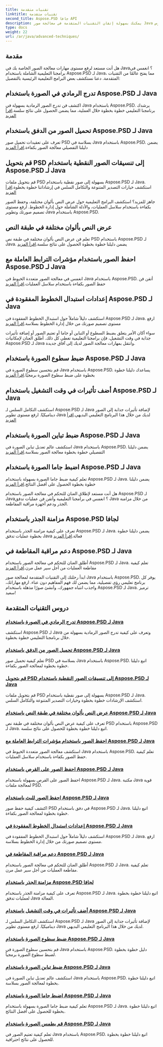 ```yaml
---
title: تقنيات متقدمة
linktitle: تقنيات متقدمة
second_title: Aspose.PSD جافا API
description: يمكنك بسهولة إتقان التقنيات المتقدمة في معالجة صور Java باستخدام دروس Aspose.PSD. تدرج الرمادي، وتحميل، وتحويل، وعرض النص، وحفظه بكفاءة، والمزيد!
type: docs
weight: 22
url: /ar/java/advanced-techniques/
---
```

## مقدمة

هل أنت مستعد لرفع مستوى مهارات معالجة الصور الخاصة بك في Java؟ انغمس في برامجنا التعليمية الشاملة باستخدام Aspose.PSD لـ Java، مما يفتح عالمًا من التقنيات المتقدمة. دعنا نستكشف بعض البرامج التعليمية الرئيسية بالتفصيل:

## تدرج الرمادي في الصورة باستخدام Aspose.PSD لـ Java
 اكتشف فن تدرج الصور الرمادية بسهولة في Java باستخدام Aspose.PSD. يرشدك برنامجنا التعليمي خطوة بخطوة خلال العملية، مما يضمن الحصول على نتائج سلسة.[اقرأ المزيد](./grayscale-image/)

## تحميل الصور من الدفق باستخدام Aspose.PSD لـ Java
 تعرف على تعقيدات تحميل صور PSD بسلاسة في Java باستخدام Aspose.PSD. يضمن دليلنا التفصيلي معالجة الصور بكفاءة.[اقرأ المزيد](./loading-images-from-stream/)

## قم بتحويل PSD إلى تنسيقات الصور النقطية باستخدام Aspose.PSD لـ Java
 قم بتحويل ملفات PSD بسهولة إلى صور نقطية باستخدام Aspose.PSD لـ Java. استكشف خيارات التصدير المتنوعة والتكامل السلس في إرشاداتنا خطوة بخطوة.[اقرأ المزيد](./convert-psd-to-raster-formats/)

جاهز للمزيد؟ استكشف البرامج التعليمية حول عرض النص بألوان مختلفة، وحفظ الصور بكفاءة باستخدام سلاسل العمليات، والأدلة الشاملة حول إدارة الخطوط. ارفع مستوى تصميم صورتك وتطوير Java باستخدام Aspose.PSD.

## عرض النص بألوان مختلفة في طبقة النص
 تعلم فن عرض النص بألوان مختلفة في طبقة نص PSD باستخدام Aspose.PSD لـ Java. يضمن دليلنا خطوة بخطوة الحصول على نتائج سلسة.[اقرأ المزيد](./render-text-different-colors/)

## احفظ الصور باستخدام مؤشرات الترابط العاملة مع Aspose.PSD لـ Java
انغمس في معالجة الصور متعددة الخيوط في Java باستخدام Aspose.PSD. أتقن فن حفظ الصور بكفاءة باستخدام سلاسل العمليات.[اقرأ المزيد](./save-images-worker-threads/)

## إعدادات استبدال الخطوط المفقودة في Aspose.PSD لـ Java
 استكشف دليلاً شاملاً حول استبدال الخطوط المفقودة في Aspose.PSD لـ Java. ارفع مستوى تصميم صورتك من خلال إدارة الخطوط بسلاسة.[اقرأ المزيد](./settings-replacing-missing-fonts/)

سواء أكان الأمر يتعلق بضبط السطوع أو التباين أو جاما أو تعتيم الصور أو إضافة تأثيرات جذابة في وقت التشغيل، فإن برامجنا التعليمية تغطي كل ذلك. أطلق العنان لإمكانيات Aspose.PSD لـ Java وانتقل بمهارات معالجة الصور لديك إلى آفاق جديدة.

## ضبط سطوع الصورة باستخدام Aspose.PSD لـ Java
 قم بتحسين سطوع الصورة في Java باستخدام Aspose.PSD. يساعدك دليلنا خطوة بخطوة على ضبط سطوع الصورة برمجيًا.[اقرأ المزيد](./adjust-brightness/)

## أضف تأثيرات في وقت التشغيل باستخدام Aspose.PSD لـ Java
 استكشف التكامل السلس لـ Aspose.PSD لـ Java لإضافة تأثيرات جذابة إلى الصور ديناميكيًا. ارفع مستوى تطوير Java لديك من خلال هذا البرنامج التعليمي البديهي.[اقرأ المزيد](./add-effects-runtime/)

## ضبط تباين الصورة باستخدام Aspose.PSD لـ Java
 استكشف عالم تعديل تباين الصورة في Java باستخدام Aspose.PSD. يضمن دليلنا التفصيلي خطوة بخطوة معالجة الصور بسلاسة.[اقرأ المزيد](./adjust-contrast/)

## اضبط جاما الصورة باستخدام Aspose.PSD لـ Java
 تعلم كيفية ضبط جاما الصورة بسهولة باستخدام Aspose.PSD لـ Java. يضمن دليلنا خطوة بخطوة الحصول على أفضل النتائج.[اقرأ المزيد](./adjust-gamma/)

هل أنت مستعد لإطلاق العنان للتحكم في معالجة الصور باستخدام Aspose.PSD لـ Java؟ انغمس في برامجنا التعليمية وأتقن فن عمليات تدفق Java من خلال مزامنة الجذر ودعم أجهزة مراقبة المقاطعة.

## مزامنة الجذر باستخدام Aspose.PSD لجافا
 تعرف على كيفية مزامنة الجذر باستخدام Aspose.PSD لـ Java. يضمن دليلنا خطوة بخطوة عمليات تدفق Java فعالة.[اقرأ المزيد](./synchronize-root/)

## دعم مراقبة المقاطعة في Aspose.PSD لـ Java
 أطلق العنان للتحكم في معالجة الصور باستخدام Aspose.PSD لـ Java. تعلم كيفية مقاطعة العمليات من أجل سير عمل مرن.[اقرأ المزيد](./support-interrupt-monitor/)

ابدأ رحلتك إلى التقنيات المتقدمة لمعالجة صور Java باستخدام Aspose.PSD. يوفر كل برنامج تعليمي رؤى تفصيلية، مما يضمن لك فهم المفاهيم دون عناء. ارفع مهاراتك، واجذب انتباه جمهورك، وأنشئ صورًا مذهلة باستخدام Aspose.PSD لـ Java. ترميز سعيد!
## دروس التقنيات المتقدمة
### [تدرج الرمادي في الصورة باستخدام Aspose.PSD لـ Java](./grayscale-image/)
استكشف Aspose.PSD لـ Java وتعرف على كيفية تدرج الصور الرمادية بسهولة من خلال برنامجنا التعليمي خطوة بخطوة.
### [تحميل الصور من الدفق باستخدام Aspose.PSD لـ Java](./loading-images-from-stream/)
تعلم كيفية تحميل صور PSD بسلاسة في Java باستخدام Aspose.PSD. اتبع دليلنا خطوة بخطوة لمعالجة الصور بكفاءة.
### [قم بتحويل PSD إلى تنسيقات الصور النقطية باستخدام Aspose.PSD لـ Java](./convert-psd-to-raster-formats/)
قم بتحويل ملفات PSD بسهولة إلى صور نقطية باستخدام Aspose.PSD لـ Java. استكشف الإرشادات خطوة بخطوة وخيارات التصدير المتنوعة والتكامل السلس.
### [عرض النص بألوان مختلفة في طبقة النص باستخدام Aspose.PSD لـ Java](./render-text-different-colors/)
تعرف على كيفية عرض النص بألوان مختلفة في طبقة نص PSD باستخدام Aspose.PSD لـ Java. اتبع دليلنا خطوة بخطوة للحصول على نتائج سلسة.
### [احفظ الصور باستخدام مؤشرات الترابط العاملة مع Aspose.PSD لـ Java](./save-images-worker-threads/)
استكشف معالجة الصور متعددة الخيوط في Java باستخدام Aspose.PSD. تعلم كيفية حفظ الصور بكفاءة باستخدام سلاسل العمليات.
### [احفظ الصور على القرص باستخدام Aspose.PSD لـ Java](./save-images-to-disk/)
احفظ الصور على القرص بسهولة باستخدام Aspose.PSD لـ Java. مكتبة Java قوية لمعالجة ملفات PSD.
### [احفظ الصور للبث باستخدام Aspose.PSD لـ Java](./save-images-to-stream/)
اكتشف كيفية حفظ صور PSD في دفق باستخدام Aspose.PSD لـ Java. اتبع دليلنا خطوة بخطوة لمعالجة الصور بكفاءة.
### [إعدادات استبدال الخطوط المفقودة في Aspose.PSD لـ Java](./settings-replacing-missing-fonts/)
استكشف دليلاً شاملاً حول استبدال الخطوط المفقودة في Aspose.PSD لـ Java. ارفع مستوى تصميم صورتك من خلال إدارة الخطوط بسلاسة.
### [دعم مراقبة المقاطعة في Aspose.PSD لـ Java](./support-interrupt-monitor/)
أطلق العنان للتحكم في معالجة الصور باستخدام Aspose.PSD لـ Java. تعلم كيفية مقاطعة العمليات من أجل سير عمل مرن.
### [مزامنة الجذر باستخدام Aspose.PSD لجافا](./synchronize-root/)
تعرف على كيفية مزامنة الجذر باستخدام Aspose.PSD لـ Java. اتبع دليلنا خطوة بخطوة لعمليات تدفق Java الفعالة.
### [أضف تأثيرات في وقت التشغيل باستخدام Aspose.PSD لـ Java](./add-effects-runtime/)
استكشف التكامل السلس لـ Aspose.PSD لـ Java لإضافة تأثيرات جذابة إلى الصور ديناميكيًا. ارفع مستوى تطوير Java لديك من خلال هذا البرنامج التعليمي البديهي.
### [ضبط سطوع الصورة باستخدام Aspose.PSD لـ Java](./adjust-brightness/)
قم بتحسين سطوع الصورة في Java باستخدام Aspose.PSD. دليل خطوة بخطوة لضبط سطوع الصورة برمجياً. 
### [ضبط تباين الصورة باستخدام Aspose.PSD لـ Java](./adjust-contrast/)
استكشف عالم تعديل تباين الصورة في Java باستخدام Aspose.PSD. اتبع دليلنا خطوة بخطوة لمعالجة الصور بسلاسة.
### [اضبط جاما الصورة باستخدام Aspose.PSD لـ Java](./adjust-gamma/)
تعلم كيفية ضبط جاما الصورة بسهولة باستخدام Aspose.PSD لـ Java. اتبع دليلنا خطوة بخطوة للحصول على أفضل النتائج.
### [قم بطمس الصورة باستخدام Aspose.PSD لـ Java](./blur-image/)
تعلم كيفية تعتيم الصور في Java باستخدام Aspose.PSD. اتبع دليلنا خطوة بخطوة للحصول على نتائج احترافية.